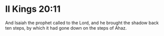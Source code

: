# II Kings 20:11

And Isaiah the prophet called to the Lord, and he brought the shadow back ten steps, by which it had gone down on the steps of Ahaz.
